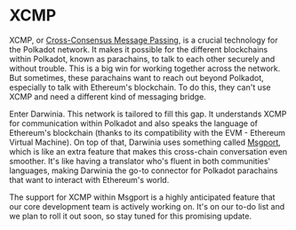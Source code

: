 # XCMP

XCMP, or [Cross-Consensus Message Passing](https://wiki.polkadot.network/docs/learn-xcm), is a crucial technology for the Polkadot network. It makes it possible for the different blockchains within Polkadot, known as parachains, to talk to each other securely and without trouble. This is a big win for working together across the network. But sometimes, these parachains want to reach out beyond Polkadot, especially to talk with Ethereum's blockchain. To do this, they can't use XCMP and need a different kind of messaging bridge.

Enter Darwinia. This network is tailored to fill this gap. It understands XCMP for communication within Polkadot and also speaks the language of Ethereum's blockchain (thanks to its compatibility with the EVM - Ethereum Virtual Machine). On top of that, Darwinia uses something called [Msgport](../../home.md), which is like an extra feature that makes this cross-chain conversation even smoother. It's like having a translator who's fluent in both communities' languages, making Darwinia the go-to connector for Polkadot parachains that want to interact with Ethereum's world.

The support for XCMP within Msgport is a highly anticipated feature that our core development team is actively working on. It's on our to-do list and we plan to roll it out soon, so stay tuned for this promising update.